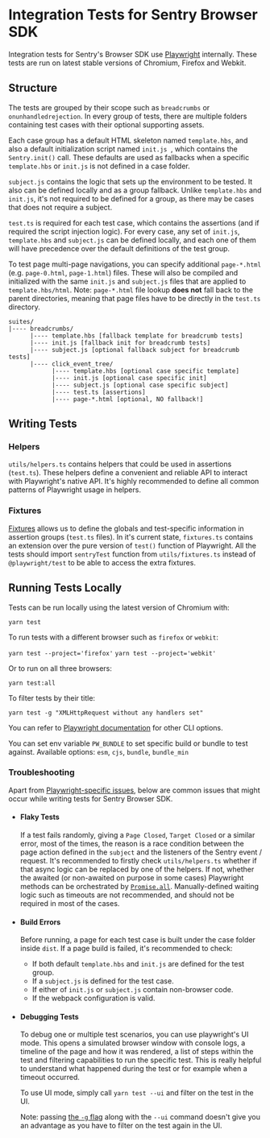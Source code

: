 # Integration Tests for Sentry Browser SDK

Integration tests for Sentry's Browser SDK use [Playwright](https://playwright.dev/) internally. These tests are run on
latest stable versions of Chromium, Firefox and Webkit.

## Structure

The tests are grouped by their scope such as `breadcrumbs` or `onunhandledrejection`. In every group of tests, there are
multiple folders containing test cases with their optional supporting assets.

Each case group has a default HTML skeleton named `template.hbs`, and also a default initialization script named
`init.js `, which contains the `Sentry.init()` call. These defaults are used as fallbacks when a specific `template.hbs`
or `init.js` is not defined in a case folder.

`subject.js` contains the logic that sets up the environment to be tested. It also can be defined locally and as a group
fallback. Unlike `template.hbs` and `init.js`, it's not required to be defined for a group, as there may be cases that
does not require a subject.

`test.ts` is required for each test case, which contains the assertions (and if required the script injection logic).
For every case, any set of `init.js`, `template.hbs` and `subject.js` can be defined locally, and each one of them will
have precedence over the default definitions of the test group.

To test page multi-page navigations, you can specify additional `page-*.html` (e.g. `page-0.html`, `page-1.html`) files.
These will also be compiled and initialized with the same `init.js` and `subject.js` files that are applied to
`template.hbs/html`. Note: `page-*.html` file lookup **does not** fall back to the parent directories, meaning that page
files have to be directly in the `test.ts` directory.

```
suites/
|---- breadcrumbs/
      |---- template.hbs [fallback template for breadcrumb tests]
      |---- init.js [fallback init for breadcrumb tests]
      |---- subject.js [optional fallback subject for breadcrumb tests]
      |---- click_event_tree/
            |---- template.hbs [optional case specific template]
            |---- init.js [optional case specific init]
            |---- subject.js [optional case specific subject]
            |---- test.ts [assertions]
            |---- page-*.html [optional, NO fallback!]
```

## Writing Tests

### Helpers

`utils/helpers.ts` contains helpers that could be used in assertions (`test.ts`). These helpers define a convenient and
reliable API to interact with Playwright's native API. It's highly recommended to define all common patterns of
Playwright usage in helpers.

### Fixtures

[Fixtures](https://playwright.dev/docs/api/class-fixtures) allows us to define the globals and test-specific information
in assertion groups (`test.ts` files). In it's current state, `fixtures.ts` contains an extension over the pure version
of `test()` function of Playwright. All the tests should import `sentryTest` function from `utils/fixtures.ts` instead
of `@playwright/test` to be able to access the extra fixtures.

## Running Tests Locally

Tests can be run locally using the latest version of Chromium with:

`yarn test`

To run tests with a different browser such as `firefox` or `webkit`:

`yarn test --project='firefox'` `yarn test --project='webkit'`

Or to run on all three browsers:

`yarn test:all`

To filter tests by their title:

`yarn test -g "XMLHttpRequest without any handlers set"`

You can refer to [Playwright documentation](https://playwright.dev/docs/test-cli) for other CLI options.

You can set env variable `PW_BUNDLE` to set specific build or bundle to test against. Available options: `esm`, `cjs`,
`bundle`, `bundle_min`

### Troubleshooting

Apart from [Playwright-specific issues](https://playwright.dev/docs/troubleshooting), below are common issues that might
occur while writing tests for Sentry Browser SDK.

- #### Flaky Tests

  If a test fails randomly, giving a `Page Closed`, `Target Closed` or a similar error, most of the times, the reason is
  a race condition between the page action defined in the `subject` and the listeners of the Sentry event / request.
  It's recommended to firstly check `utils/helpers.ts` whether if that async logic can be replaced by one of the
  helpers. If not, whether the awaited (or non-awaited on purpose in some cases) Playwright methods can be orchestrated
  by [`Promise.all`](http://mdn.io/promise.all). Manually-defined waiting logic such as timeouts are not recommended,
  and should not be required in most of the cases.

- #### Build Errors

  Before running, a page for each test case is built under the case folder inside `dist`. If a page build is failed,
  it's recommended to check:

  - If both default `template.hbs` and `init.js` are defined for the test group.
  - If a `subject.js` is defined for the test case.
  - If either of `init.js` or `subject.js` contain non-browser code.
  - If the webpack configuration is valid.

- #### Debugging Tests

  To debug one or multiple test scenarios, you can use playwright's UI mode. This opens a simulated browser window with
  console logs, a timeline of the page and how it was rendered, a list of steps within the test and filtering
  capabilities to run the specific test. This is really helpful to understand what happened during the test or for
  example when a timeout occurred.

  To use UI mode, simply call `yarn test --ui` and filter on the test in the UI.

  Note: passing [the `-g` flag](#running-tests-locally) along with the `--ui` command doesn't give you an advantage as
  you have to filter on the test again in the UI.
